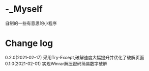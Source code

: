 # -_Myself
自制的一些有意思的小程序
# Change log
0.2.0(2021-02-17)  采用Try-Except,破解速度大幅提升并优化了破解页面
0.1.0(2021-02-01)  实现Winrar解压密码简易数字破解
